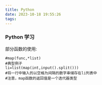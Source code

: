 ```yaml
---
title: Python
date: 2023-10-18 19:55:26
tags:
---
```


### Python 学习

部分函数的使用:

``` py3
#map(func,*list)
#典型例子
li=list(map(int,input().split()))
#将一行中输入的以空格为间隔的数字串储存在li列表中
#注意，map函数的返回值是一个迭代器类型
```
